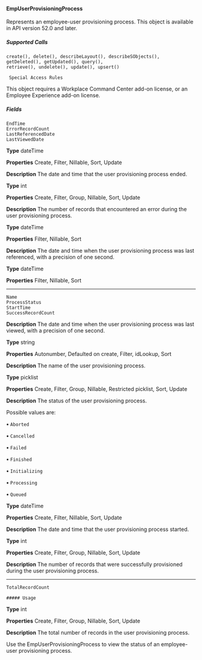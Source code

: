 #### EmpUserProvisioningProcess

Represents an employee-user provisioning process. This object is available in API version 52.0 and later.

##### Supported Calls
```
create(), delete(), describeLayout(), describeSObjects(), getDeleted(), getUpdated(), query(),
retrieve(), undelete(), update(), upsert()

 Special Access Rules

```
This object requires a Workplace Command Center add-on license, or an Employee Experience add-on license.

##### Fields

```
EndTime
ErrorRecordCount
LastReferencedDate
LastViewedDate

```

**Type**
dateTime

**Properties**
Create, Filter, Nillable, Sort, Update

**Description**
The date and time that the user provisioning process ended.

**Type**
int

**Properties**
Create, Filter, Group, Nillable, Sort, Update

**Description**
The number of records that encountered an error during the user provisioning process.

**Type**
dateTime

**Properties**
Filter, Nillable, Sort

**Description**
The date and time when the user provisioning process was last referenced, with a precision
of one second.

**Type**
dateTime

**Properties**
Filter, Nillable, Sort


-----

```
Name
ProcessStatus
StartTime
SuccessRecordCount

```

**Description**
The date and time when the user provisioning process was last viewed, with a precision of
one second.

**Type**
string

**Properties**
Autonumber, Defaulted on create, Filter, idLookup, Sort

**Description**
The name of the user provisioning process.

**Type**
picklist

**Properties**
Create, Filter, Group, Nillable, Restricted picklist, Sort, Update

**Description**
The status of the user provisioning process.

Possible values are:

**•** `Aborted`

**•** `Cancelled`

**•** `Failed`

**•** `Finished`

**•** `Initializing`

**•** `Processing`

**•** `Queued`

**Type**
dateTime

**Properties**
Create, Filter, Nillable, Sort, Update

**Description**
The date and time that the user provisioning process started.

**Type**
int

**Properties**
Create, Filter, Group, Nillable, Sort, Update

**Description**
The number of records that were successfully provisioned during the user provisioning
process.


-----

```
TotalRecordCount

##### Usage

```

**Type**
int

**Properties**
Create, Filter, Group, Nillable, Sort, Update

**Description**
The total number of records in the user provisioning process.


Use the EmpUserProvisioningProcess to view the status of an employee-user provisioning process.
